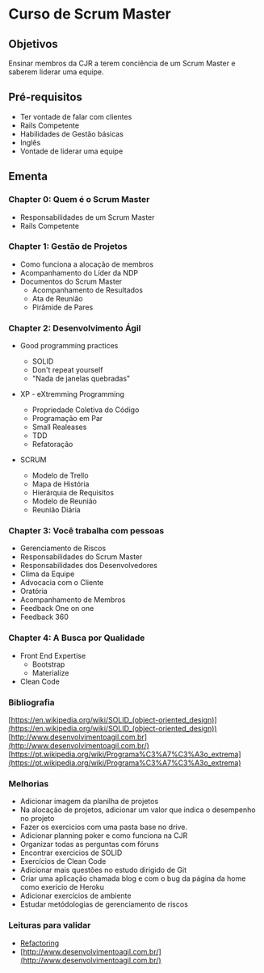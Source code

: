 Curso de Scrum Master
=====================

## Objetivos

Ensinar membros da CJR a terem conciência de um Scrum Master e saberem liderar uma equipe.

## Pré-requisitos

+ Ter vontade de falar com clientes
+ Rails Competente
+ Habilidades de Gestão básicas
+ Inglês
+ Vontade de liderar uma equipe

## Ementa

### Chapter 0: Quem é o Scrum Master

+ Responsabilidades de um Scrum Master
+ Rails Competente

### Chapter 1: Gestão de Projetos

+ Como funciona a alocação de membros
+ Acompanhamento do Líder da NDP
+ Documentos do Scrum Master
	+ Acompanhamento de Resultados
	+ Ata de Reunião
	+ Pirâmide de Pares

### Chapter 2: Desenvolvimento Ágil

+ Good programming practices
	+ SOLID
	+ Don't repeat yourself
	+ "Nada de janelas quebradas"

+ XP - eXtremming Programming
	+ Propriedade Coletiva do Código
	+ Programação em Par
	+ Small Realeases
	+ TDD
	+ Refatoração

+ SCRUM
	+ Modelo de Trello
	+ Mapa de História 
	+ Hierárquia de Requisitos
	+ Modelo de Reunião
	+ Reunião Diária

### Chapter 3: Você trabalha com pessoas

+ Gerenciamento de Riscos
+ Responsabilidades do Scrum Master
+ Responsabilidades dos Desenvolvedores
+ Clima da Equipe
+ Advocacia com o Cliente
+ Oratória
+ Acompanhamento de Membros
+ Feedback One on one
+ Feedback 360

### Chapter 4: A Busca por Qualidade

+ Front End Expertise
	+ Bootstrap
	+ Materialize
+ Clean Code


### Bibliografia

[https://en.wikipedia.org/wiki/SOLID_(object-oriented_design)](https://en.wikipedia.org/wiki/SOLID_(object-oriented_design))
[http://www.desenvolvimentoagil.com.br](http://www.desenvolvimentoagil.com.br/)
[https://pt.wikipedia.org/wiki/Programa%C3%A7%C3%A3o_extrema](https://pt.wikipedia.org/wiki/Programa%C3%A7%C3%A3o_extrema)

### Melhorias

+ Adicionar imagem da planilha de projetos
+ Na alocação de projetos, adicionar um valor que indica o desempenho no projeto
+ Fazer os exercicios com uma pasta base no drive.
+ Adicionar planning poker e como funciona na CJR
+ Organizar todas as perguntas com fóruns
+ Encontrar exercicios de SOLID
+ Exercícios de Clean Code
+ Adicionar mais questões no estudo dirigido de Git
+ Criar uma aplicação chamada blog e com o bug da página da home como exericio de Heroku
+ Adicionar exercícios de ambiente
+ Estudar metódologias de gerenciamento de riscos

### Leituras para validar

+ [Refactoring](http://blog.codeclimate.com/blog/2012/10/17/7-ways-to-decompose-fat-activerecord-models/)
+ [http://www.desenvolvimentoagil.com.br/](http://www.desenvolvimentoagil.com.br/)